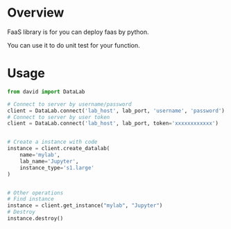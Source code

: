 
# Overview


FaaS library is for you can deploy faas by python.

You can use it to do unit test for your function.


# Usage

```python
from david import DataLab

# Connect to server by username/password
client = DataLab.connect('lab_host', lab_port, 'username', 'password')
# Connect to server by user token
client = DataLab.connect('lab_host', lab_port, token='xxxxxxxxxxxx')


# Create a instance with code
instance = client.create_datalab(
    name='mylab',
    lab_name='Jupyter',
    instance_type='s1.large'
)


# Other operations
# Find instance 
instance = client.get_instance("mylab", "Jupyter")
# Destroy
instance.destroy()

```
